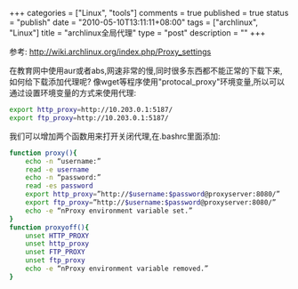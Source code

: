 +++
categories = ["Linux", "tools"]
comments = true
published = true
status = "publish"
date = "2010-05-10T13:11:11+08:00"
tags = ["archlinux", "Linux"]
title = "archlinux全局代理"
type = "post"
description = ""
+++


参考: <a href="http://wiki.archlinux.org/index.php/Proxy_settings">http://wiki.archlinux.org/index.php/Proxy_settings</a>

在教育网中使用aur或者abs,网速非常的慢,同时很多东西都不能正常的下载下来,如何给下载添加代理呢? 像wget等程序使用"protocal_proxy"环境变量,所以可以通过设置环境变量的方式来使用代理:

```sh
export http_proxy=http://10.203.0.1:5187/
export ftp_proxy=http://10.203.0.1:5187/
```

我们可以增加两个函数用来打开关闭代理,在.bashrc里面添加:

```sh
function proxy(){
    echo -n “username:”
    read -e username
    echo -n “password:”
    read -es password
    export http_proxy=”http://$username:$password@proxyserver:8080/”
    export ftp_proxy=”http://$username:$password@proxyserver:8080/”
    echo -e “nProxy environment variable set.”
}
function proxyoff(){
    unset HTTP_PROXY
    unset http_proxy
    unset FTP_PROXY
    unset ftp_proxy
    echo -e “nProxy environment variable removed.”
}
```
<!--more-->
